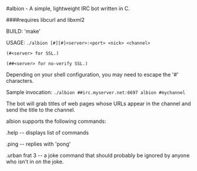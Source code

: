 #albion - A simple, lightweight IRC bot written in C.

####requires libcurl and libxml2

BUILD: 'make'

USAGE: 
`./albion [#][#]<server>:<port> <nick> <channel>`

`(#<server> for SSL.)`

`(##<server> for no-verify SSL.)`

Depending on your shell configuration,
you may need to escape the '#' characters.

Sample invocation:
`./albion ##irc.myserver.net:6697 albion #mychannel`


The bot will grab titles of web pages whose URLs appear in the channel and
send the title to the channel.

albion supports the following commands:

.help  -- displays list of commands

.ping  -- replies with 'pong'

.urban frat 3  -- a joke command that should probably be ignored by anyone who
isn't in on the joke.

